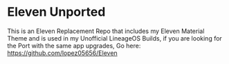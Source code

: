 # Eleven Unported
 This is an Eleven Replacement Repo that includes my Eleven Material Theme and is used in my Unofficial LineageOS Builds, if you are looking for the Port with the same app upgrades, Go here: https://github.com/lopez05656/Eleven
